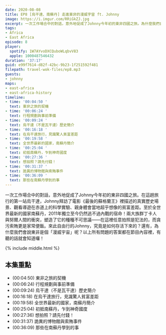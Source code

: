 ```yaml
---
date: 2020-08-08
title: EP8 [烏干達、南蘇丹] 走進東非的漫威宇宙 ft. Johnny
image: https://i.imgur.com/RRiGkZJ.jpg
excerpt: 一次工作場合中的對話，意外地促成了Johnny今年初的東非四國之旅。為什麼我們會說東非是個「漫威宇宙」呢？答案就在節目內容裡，有聽的話就會知道囉！
tags:
- Africa
- East Africa
episode: 8
player:
  spotify: 1W7AYvoDXCQuboWLqbvV83
  apple: 1000487546432
duration: '37:17'
guid: e99f7614-d82f-42bc-9b23-1f251592f481
filepath: travel-wok-files/ep8.mp3
guests:
- johnny
maps:
- east-africa
- east-africa-history
timeline:
- time: '00:04:50 '
  text: 東非之旅的契機
- time: '00:06:24 '
  text: 行程規劃與事前準備
- time: '00:09:24 '
  text: 烏干達（不是瓦干達）歷史簡介
- time: '00:16:18 '
  text: 在烏干達旅行，見識驚人貧富差距
- time: '00:19:58 '
  text: 全世界最新的國家，南蘇丹簡介
- time: '00:25:04 '
  text: 初抵南蘇丹，乍到神奇國度
- time: '00:27:36 '
  text: 想拍照？請先付錢！
- time: '00:31:37 '
  text: 詭異的博物館與索賄事件
- time: '00:36:09 '
  text: 那些在南蘇丹學到的事
---
```


一次工作場合中的對話，意外地促成了Johnny今年初的東非四國之旅。在這趟旅行的第一站烏干達，Johnny拜訪了電影《最後的蘇格蘭王》裡描述的真實歷史場景、觀看導遊在赤道上的科學實驗、親身體會當地超乎想像的貧富差距。至於全世界最新的國家南蘇丹，2011年獨立至今仍然逃不過內戰的宿命！兩大族群丁卡人與努爾人間的衝突，塑造了它的種種不可思議——在這裡任意拍照是犯法的，而貪污索賄更是家常便飯。來此自由行的Johnny，究竟是如何存活下來的？還有，為什麼我們會說東非是個「漫威宇宙」呢？以上所有問題的答案都在節目內容裡，有聽的話就會知道囉！



{% include middle.html %}

## 本集重點

* (00:04:50) 東非之旅的契機
* (00:06:24) 行程規劃與事前準備
* (00:09:24) 烏干達（不是瓦干達）歷史簡介
* (00:16:18) 在烏干達旅行，見識驚人貧富差距
* (00:19:58) 全世界最新的國家，南蘇丹簡介
* (00:25:04) 初抵南蘇丹，乍到神奇國度
* (00:27:36) 想拍照？請先付錢！
* (00:31:37) 詭異的博物館與索賄事件
* (00:36:09) 那些在南蘇丹學到的事
